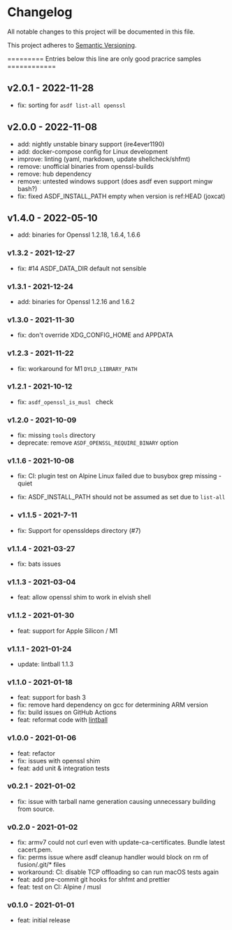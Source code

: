 # Changelog

All notable changes to this project will be documented in this file.

This project adheres to [Semantic Versioning](https://semver.org/spec/v2.0.0.html).

=========   Entries below this line are only good pracrice samples ============

## v2.0.1 - 2022-11-28

- fix: sorting for `asdf list-all openssl`

## v2.0.0 - 2022-11-08

- add: nightly unstable binary support (ire4ever1190)
- add: docker-compose config for Linux development
- improve: linting (yaml, markdown, update shellcheck/shfmt)
- remove: unofficial binaries from openssl-builds
- remove: hub dependency
- remove: untested windows support (does asdf even support mingw bash?)
- fix: fixed ASDF_INSTALL_PATH empty when version is ref:HEAD (joxcat)

## v1.4.0 - 2022-05-10

- add: binaries for Openssl 1.2.18, 1.6.4, 1.6.6

### v1.3.2 - 2021-12-27

- fix: #14 ASDF_DATA_DIR default not sensible

### v1.3.1 - 2021-12-24

- add: binaries for Openssl 1.2.16 and 1.6.2

### v1.3.0 - 2021-11-30

- fix: don't override XDG_CONFIG_HOME and APPDATA

### v1.2.3 - 2021-11-22

- fix: workaround for M1 `DYLD_LIBRARY_PATH`

### v1.2.1 - 2021-10-12

- fix: `asdf_openssl_is_musl ` check

### v1.2.0 - 2021-10-09

- fix: missing `tools` directory
- deprecate: remove `ASDF_OPENSSL_REQUIRE_BINARY` option

### v1.1.6 - 2021-10-08

- fix: CI: plugin test on Alpine Linux failed due to busybox grep missing -quiet
- fix: ASDF_INSTALL_PATH should not be assumed as set due to `list-all`

- ### v1.1.5 - 2021-7-11

- fix: Support for openssldeps directory (#7)

### v1.1.4 - 2021-03-27

- fix: bats issues

### v1.1.3 - 2021-03-04

- feat: allow openssl shim to work in elvish shell

### v1.1.2 - 2021-01-30

- feat: support for Apple Silicon / M1

### v1.1.1 - 2021-01-24

- update: lintball 1.1.3

### v1.1.0 - 2021-01-18

- feat: support for bash 3
- fix: remove hard dependency on gcc for determining ARM version
- fix: build issues on GitHub Actions
- feat: reformat code with [lintball](https://github.com/elijahr/lintball)

### v1.0.0 - 2021-01-06

- feat: refactor
- fix: issues with openssl shim
- feat: add unit & integration tests

### v0.2.1 - 2021-01-02

- fix: issue with tarball name generation causing unnecessary building from source.

### v0.2.0 - 2021-01-02

- fix: armv7 could not curl even with update-ca-certificates. Bundle latest cacert.pem.
- fix: perms issue where asdf cleanup handler would block on rm of fusion/.git/\* files
- workaround: CI: disable TCP offloading so can run macOS tests again
- feat: add pre-commit git hooks for shfmt and prettier
- feat: test on CI: Alpine / musl

### v0.1.0 - 2021-01-01

- feat: initial release
